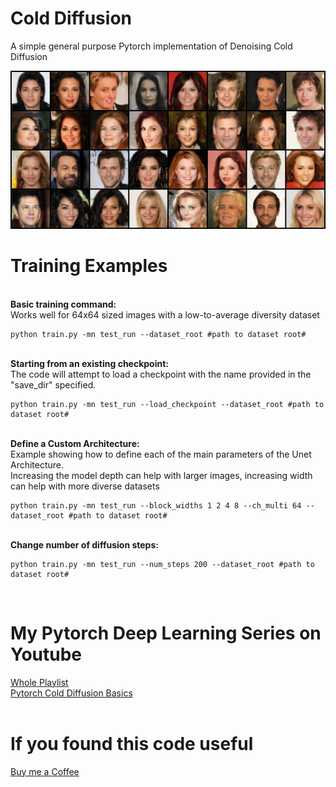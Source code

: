 
# Cold Diffusion
A simple general purpose Pytorch implementation of Denoising Cold Diffusion

![Results](Results/CelebAHQ_64_images.png)

# Training Examples
<br>
<b> Basic training command: </b><br>
Works well for 64x64 sized images with a low-to-average diversity dataset

```
python train.py -mn test_run --dataset_root #path to dataset root#
```

<br>
<b> Starting from an existing checkpoint: </b><br>
The code will attempt to load a checkpoint with the name provided in the "save_dir" specified.

```
python train.py -mn test_run --load_checkpoint --dataset_root #path to dataset root#
```

<br>
<b> Define a Custom Architecture: </b><br>
Example showing how to define each of the main parameters of the Unet Architecture.<br>
Increasing the model depth can help with larger images, increasing width can help with more diverse datasets

```
python train.py -mn test_run --block_widths 1 2 4 8 --ch_multi 64 --dataset_root #path to dataset root#
```

<br>
<b> Change number of diffusion steps: </b><br>

```
python train.py -mn test_run --num_steps 200 --dataset_root #path to dataset root#
```
<br>

# My Pytorch Deep Learning Series on Youtube
[Whole Playlist](https://youtube.com/playlist?list=PLN8j_qfCJpNhhY26TQpXC5VeK-_q3YLPa&si=EVHfovKS-vQ_VZ5a)<br>
[Pytorch Cold Diffusion Basics](https://youtu.be/8SVV1FGFtik?si=qLEJoZaA8YJZ-q9T)<br>
<br>
# If you found this code useful
[Buy me a Coffee](https://www.buymeacoffee.com/lukeditria)
<br>

